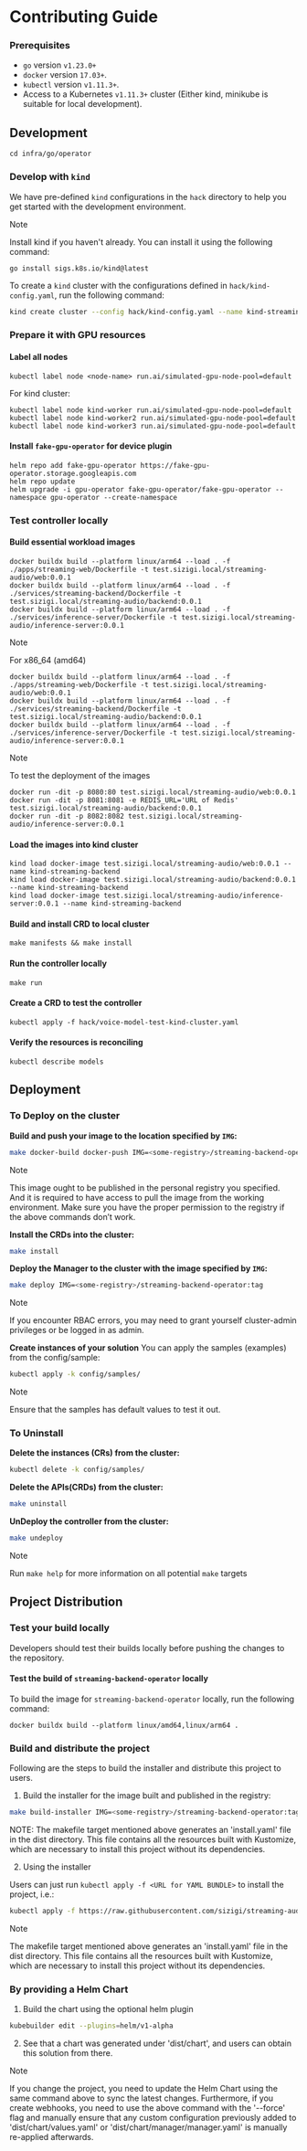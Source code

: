 # Contributing Guide

### Prerequisites

- `go` version `v1.23.0+`
- `docker` version `17.03+`.
- `kubectl` version `v1.11.3+`.
- Access to a Kubernetes `v1.11.3+` cluster (Either kind, minikube is suitable for local development).

## Development

```shell
cd infra/go/operator
```

### Develop with `kind`

We have pre-defined `kind` configurations in the `hack` directory to help you get started with the development environment.

> [!NOTE]
> Install kind if you haven't already. You can install it using the following command:
>
> ```shell
> go install sigs.k8s.io/kind@latest
> ```

To create a `kind` cluster with the configurations defined in `hack/kind-config.yaml`, run the following command:

```sh
kind create cluster --config hack/kind-config.yaml --name kind-streaming-backend
```

### Prepare it with GPU resources

#### Label all nodes

```shell
kubectl label node <node-name> run.ai/simulated-gpu-node-pool=default
```

For kind cluster:

```shell
kubectl label node kind-worker run.ai/simulated-gpu-node-pool=default
kubectl label node kind-worker2 run.ai/simulated-gpu-node-pool=default
kubectl label node kind-worker3 run.ai/simulated-gpu-node-pool=default
```

#### Install `fake-gpu-operator` for device plugin

```shell
helm repo add fake-gpu-operator https://fake-gpu-operator.storage.googleapis.com
helm repo update
helm upgrade -i gpu-operator fake-gpu-operator/fake-gpu-operator --namespace gpu-operator --create-namespace
```

### Test controller locally

#### Build essential workload images

```shell
docker buildx build --platform linux/arm64 --load . -f ./apps/streaming-web/Dockerfile -t test.sizigi.local/streaming-audio/web:0.0.1
docker buildx build --platform linux/arm64 --load . -f ./services/streaming-backend/Dockerfile -t test.sizigi.local/streaming-audio/backend:0.0.1
docker buildx build --platform linux/arm64 --load . -f ./services/inference-server/Dockerfile -t test.sizigi.local/streaming-audio/inference-server:0.0.1
```

> [!NOTE]
>
> For x86_64 (amd64)
>
> ```
> docker buildx build --platform linux/arm64 --load . -f ./apps/streaming-web/Dockerfile -t test.sizigi.local/streaming-audio/web:0.0.1
> docker buildx build --platform linux/arm64 --load . -f ./services/streaming-backend/Dockerfile -t test.sizigi.local/streaming-audio/backend:0.0.1
> docker buildx build --platform linux/arm64 --load . -f ./services/inference-server/Dockerfile -t test.sizigi.local/streaming-audio/inference-server:0.0.1
> ```

> [!NOTE]
>
> To test the deployment of the images
>
> ```shell
> docker run -dit -p 8080:80 test.sizigi.local/streaming-audio/web:0.0.1
> docker run -dit -p 8081:8081 -e REDIS_URL='URL of Redis' test.sizigi.local/streaming-audio/backend:0.0.1
> docker run -dit -p 8082:8082 test.sizigi.local/streaming-audio/inference-server:0.0.1
> ```

#### Load the images into kind cluster

```shell
kind load docker-image test.sizigi.local/streaming-audio/web:0.0.1 --name kind-streaming-backend
kind load docker-image test.sizigi.local/streaming-audio/backend:0.0.1 --name kind-streaming-backend
kind load docker-image test.sizigi.local/streaming-audio/inference-server:0.0.1 --name kind-streaming-backend
```

#### Build and install CRD to local cluster

```shell
make manifests && make install
```

#### Run the controller locally

```shell
make run
```

#### Create a CRD to test the controller

```shell
kubectl apply -f hack/voice-model-test-kind-cluster.yaml
```

#### Verify the resources is reconciling

```shell
kubectl describe models
```

## Deployment

### To Deploy on the cluster

**Build and push your image to the location specified by `IMG`:**

```sh
make docker-build docker-push IMG=<some-registry>/streaming-backend-operator:tag
```

> [!NOTE]
> This image ought to be published in the personal registry you specified.
> And it is required to have access to pull the image from the working environment.
> Make sure you have the proper permission to the registry if the above commands don’t work.

**Install the CRDs into the cluster:**

```sh
make install
```

**Deploy the Manager to the cluster with the image specified by `IMG`:**

```sh
make deploy IMG=<some-registry>/streaming-backend-operator:tag
```

> [!NOTE]
> If you encounter RBAC errors, you may need to grant yourself cluster-admin
> privileges or be logged in as admin.

**Create instances of your solution**
You can apply the samples (examples) from the config/sample:

```sh
kubectl apply -k config/samples/
```

> [!NOTE]
> Ensure that the samples has default values to test it out.

### To Uninstall

**Delete the instances (CRs) from the cluster:**

```sh
kubectl delete -k config/samples/
```

**Delete the APIs(CRDs) from the cluster:**

```sh
make uninstall
```

**UnDeploy the controller from the cluster:**

```sh
make undeploy
```

> [!NOTE]
> Run `make help` for more information on all potential `make` targets

## Project Distribution

### Test your build locally

Developers should test their builds locally before pushing the changes to the repository.

#### Test the build of `streaming-backend-operator` locally

To build the image for `streaming-backend-operator` locally, run the following command:

```shell
docker buildx build --platform linux/amd64,linux/arm64 .
```

### Build and distribute the project

Following are the steps to build the installer and distribute this project to users.

1. Build the installer for the image built and published in the registry:

```sh
make build-installer IMG=<some-registry>/streaming-backend-operator:tag
```

NOTE: The makefile target mentioned above generates an 'install.yaml'
file in the dist directory. This file contains all the resources built
with Kustomize, which are necessary to install this project without
its dependencies.

2. Using the installer

Users can just run `kubectl apply -f <URL for YAML BUNDLE>` to install the project, i.e.:

```sh
kubectl apply -f https://raw.githubusercontent.com/sizigi/streaming-audio-backend/main/infra/go/operator/dist/install.yaml
```

> [!NOTE]
>
> The makefile target mentioned above generates an 'install.yaml'
> file in the dist directory. This file contains all the resources built
> with Kustomize, which are necessary to install this project without its
> dependencies.

### By providing a Helm Chart

1. Build the chart using the optional helm plugin

```sh
kubebuilder edit --plugins=helm/v1-alpha
```

2. See that a chart was generated under 'dist/chart', and users
   can obtain this solution from there.

> [!NOTE]
>
> If you change the project, you need to update the Helm Chart
> using the same command above to sync the latest changes. Furthermore,
> if you create webhooks, you need to use the above command with
> the '--force' flag and manually ensure that any custom configuration
> previously added to 'dist/chart/values.yaml' or 'dist/chart/manager/manager.yaml'
> is manually re-applied afterwards.
